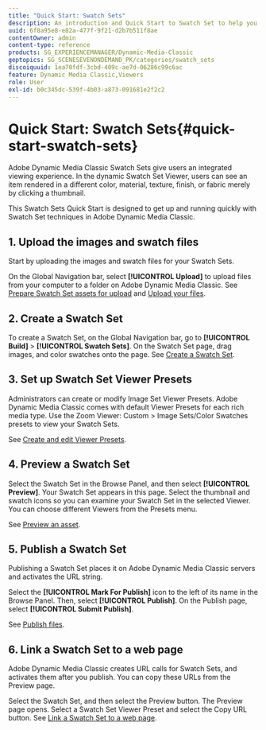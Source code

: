 ```yaml
---
title: "Quick Start: Swatch Sets"
description: An introduction and Quick Start to Swatch Set to help you get up and running quickly in Adobe Dynamic Media Classic.
uuid: 6f8a95e8-e82a-477f-9f21-d2b7b511f8ae
contentOwner: admin
content-type: reference
products: SG_EXPERIENCEMANAGER/Dynamic-Media-Classic
geptopics: SG_SCENESEVENONDEMAND_PK/categories/swatch_sets
discoiquuid: 1ea70fdf-3cbd-409c-ae7d-06286c99c6ac
feature: Dynamic Media Classic,Viewers
role: User
exl-id: b0c345dc-539f-4b03-a873-091681e2f2c2
---
```

# Quick Start: Swatch Sets{#quick-start-swatch-sets}

Adobe Dynamic Media Classic Swatch Sets give users an integrated viewing experience. In the dynamic Swatch Set Viewer, users can see an item rendered in a different color, material, texture, finish, or fabric merely by clicking a thumbnail.

This Swatch Sets Quick Start is designed to get up and running quickly with Swatch Set techniques in Adobe Dynamic Media Classic.

## 1. Upload the images and swatch files

Start by uploading the images and swatch files for your Swatch Sets.

On the Global Navigation bar, select **[!UICONTROL Upload]** to upload files from your computer to a folder on Adobe Dynamic Media Classic. See [Prepare Swatch Set assets for upload](preparing-swatch-set-assets-upload.md#preparing-swatch-set-assets-for-upload) and [Upload your files](uploading-files.md#uploading-your-files).

## 2. Create a Swatch Set

To create a Swatch Set, on the Global Navigation bar, go to **[!UICONTROL Build]** > **[!UICONTROL Swatch Sets]**. On the Swatch Set page, drag images, and color swatches onto the page. See [Create a Swatch Set](creating-swatch-set.md#creating-a-swatch-set).

## 3. Set up Swatch Set Viewer Presets

Administrators can create or modify Image Set Viewer Presets. Adobe Dynamic Media Classic comes with default Viewer Presets for each rich media type. Use the Zoom Viewer: Custom > Image Sets/Color Swatches presets to view your Swatch Sets.

See [Create and edit Viewer Presets](application-setup.md#adding-and-editing-viewer-presets).

## 4. Preview a Swatch Set

Select the Swatch Set in the Browse Panel, and then select **[!UICONTROL Preview]**. Your Swatch Set appears in this page. Select the thumbnail and swatch icons so you can examine your Swatch Set in the selected Viewer. You can choose different Viewers from the Presets menu.

See [Preview an asset](previewing-asset.md#previewing-an-asset).

## 5. Publish a Swatch Set

Publishing a Swatch Set places it on Adobe Dynamic Media Classic servers and activates the URL string.

Select the **[!UICONTROL Mark For Publish]** icon to the left of its name in the Browse Panel. Then, select **[!UICONTROL Publish]**. On the Publish page, select **[!UICONTROL Submit Publish]**.

See [Publish files](publishing-files.md#publishing-files).

## 6. Link a Swatch Set to a web page

Adobe Dynamic Media Classic creates URL calls for Swatch Sets, and activates them after you publish. You can copy these URLs from the Preview page.

Select the Swatch Set, and then select the Preview button. The Preview page opens. Select a Swatch Set Viewer Preset and select the Copy URL button. See [Link a Swatch Set to a web page](linking-swatch-set-web-page.md#linking-a-swatch-set-to-a-web-page).
